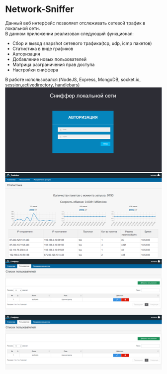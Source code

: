 # Network-Sniffer
Данный веб интерфейс позволяет отслеживать сетевой трафик в локальной сети.<br>
В данном приложении реализован следующий функционал: 
<ul>
  <li>Сбор и вывод snapshot сетевого трафика(tcp, udp, icmp пакетов)</li>
  <li>Статистика в виде графиков</li>
  <li>Авторизация</li>
  <li>Добавление новых пользователей</li>
  <li>Матрица разграничения прав доступа</li>
  <li>Настройки сниффера</li>
</ul>
В работе использовался (NodeJS, Express, MongoDB, socket.io, session,activedirectory, handlebars)
<a href="url"><img src="Sniffer2.png" ></a>
<a href="url"><img src="Sniffer1.png" ></a>
<a href="url"><img src="Sniffer3.png" ></a>
<a href="url"><img src="Sniffer4.png" ></a>
